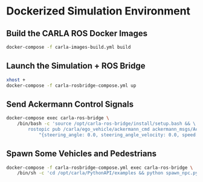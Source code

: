 
# Dockerized Simulation Environment

## Build the CARLA ROS Docker Images

```sh
docker-compose -f carla-images-build.yml build
```

## Launch the Simulation + ROS Bridge

```sh
xhost +
docker-compose -f carla-rosbridge-compose.yml up
```

## Send Ackermann Control Signals

```sh
docker-compose exec carla-ros-bridge \
    /bin/bash -c 'source /opt/carla-ros-bridge/install/setup.bash && \
        rostopic pub /carla/ego_vehicle/ackermann_cmd ackermann_msgs/AckermannDrive \
            "{steering_angle: 0.0, steering_angle_velocity: 0.0, speed: 10, acceleration: 0.0, jerk: 0.0}" -r 10'
```

## Spawn Some Vehicles and Pedestrians

```sh
docker-compose -f carla-rosbridge-compose.yml exec carla-ros-bridge \
    /bin/sh -c 'cd /opt/carla/PythonAPI/examples && python spawn_npc.py -n 50 -w 100 --host carla-simulator'
```
